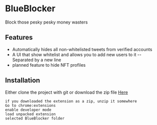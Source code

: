 # BlueBlocker
Block those pesky pesky money wasters

## Features

- Automatically hides all non-whitelisted tweets from verified accounts
- A UI that show whitelist and allows you to add new users to it
-- Separated by a new line
 - planned feature to hide NFT profiles

## Installation
Either clone the project with git or download the zip file [Here](https://github.com/JesseW95/BlueBlocker/releases/download/1.0/BlueBlock.zip)

```
if you downloaded the extension as a zip, unzip it somewhere
Go to chrome:extensions 
enable developer mode
load unpacked extension
selected BlueBlocker folder
```
